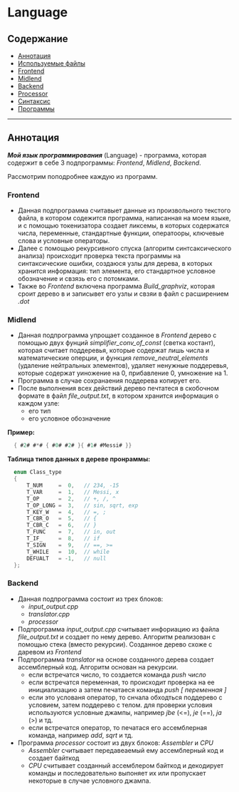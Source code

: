 # Language

## Содержание
- [Аннотация](#аннотация)
- [Используемые файлы](#Используемые-файлы)
- [Frontend](#Frontend)
- [Midlend](#Midlend)
- [Backend](#Backend)
- [Processor](#Processor)
- [Синтаксис](#Синтаксис)
- [Программы](#Программы)

---

## Аннотация

***Мой язык программирования*** (Language) - программа, которая содержит в себе 3 подпрограммы: *Frontend*, *Midlend*, *Backend*.

Рассмотрим поподробнее каждую из программ.

### Frontend
- Данная подпрограмма считавыет данные из произвольного текстого файла, в котором содежится программа, написанная на моем языке, и с помощью токенизатора создает ликсемы, в которых содержатся числа, переменные, стандартные функции, оператооры, ключевые слова и условные операторы.
- Далее с помощью рекурсивного спуска (алгоритм синтсаксического анализа) происходит проверка текста программы на синтаксические ошибки, создаюся узлы для дерева, в которых хранится информация: тип элемента, его стандартное условное обозначение и свзязь его с потомками.
- Также вo *Frontend* включена программа *Build_graphviz*, которая сроит дерево в и записывет его узлы и свзяи в файл с расширением *.dot*


### Midlend
- Данная подпрограмма упрощает созданное в *Frontend* дерево с помощью двух фунций *simplifier_conv_of_const* (светка костант), которая считает поддеревья, которые содержат лишь числа и математические оперции, и функция *remove_neutral_elements* (удаление нейтральных элементов), удаляет ненужные поддеревья, которые содержат уиножение на 0, прибавление 0, умножение на 1.
- Программа в случае сохранаения поддерева копирует его.
- После выполнения всех действий дерево печтатеся в скобочном формате в файл *file_output.txt*, в котором хранится информация о каждом узле:
    - его тип
    - его условное обозначение

**Пример:**
```c
  { #2# #*# { #0# #2# }{ #1# #Messi# }}
```

**Таблица типов данных в дереве пронраммы:**
```c
  enum Class_type
  {
      T_NUM     =  0,   // 234, -15
      T_VAR     =  1,   // Messi, x
      T_OP      =  2,   // +, /, ^
      T_OP_LONG =  3,   // sin, sqrt, exp
      T_KEY_W   =  4,   // =, ;
      T_CBR_O   =  5,   // {
      T_CBR_C   =  6,   // }
      T_FUNC    =  7,   // in, out
      T_IF_     =  8,   // if
      T_SIGN    =  9,   // ==, >=
      T_WHILE   =  10,  // while
      DEFUALT   = -1,   // null
  };
```

### Backend
- Данная подпрограмма состоит из трех блоков:
    - *input_output.cpp*
    - *translator.cpp*
    - *processor*
- Подпрограмма *input_output.cpp* считывает инфориацию из файла *file_output.txt* и создает по нему дерево. Алгоритм реализован с помощью стека (вместо рекурсии).
Созданное дерево схоже с даревом из *Frontend*
- Подпрограмма *translator* на основе созданного дерева создает ассемблерный код. Алгоритм основан на рекурсии.
    - если встречатся число, то создается команда *push число*
    - если встречатся переменная, то происходит проверка на ее инициализацию а затем печатаеся команда *push [ переменная ]*
    - если это услованя оператор, то снчала обходться поддерево с условием, затем поддерево с телом. для проверки условия используются условные джампы, например *jbe* (<=), *je* (==), *ja* (>) и тд.
    - если встречатся оператор, то печатася его ассемблерная команда, например *add*, *sqrt* и тд.
- Программа *processor* состоит из двух блоков: *Assembler* и *СPU*
    - *Assembler* считывает передавеаемый ему ассемблерный код и создает байткод
    - *CPU* cчитывает созданный ассемблером байткод и декодирует команды и последовательно выпоняет их или пропускает некоторые в случае условного джампа.

